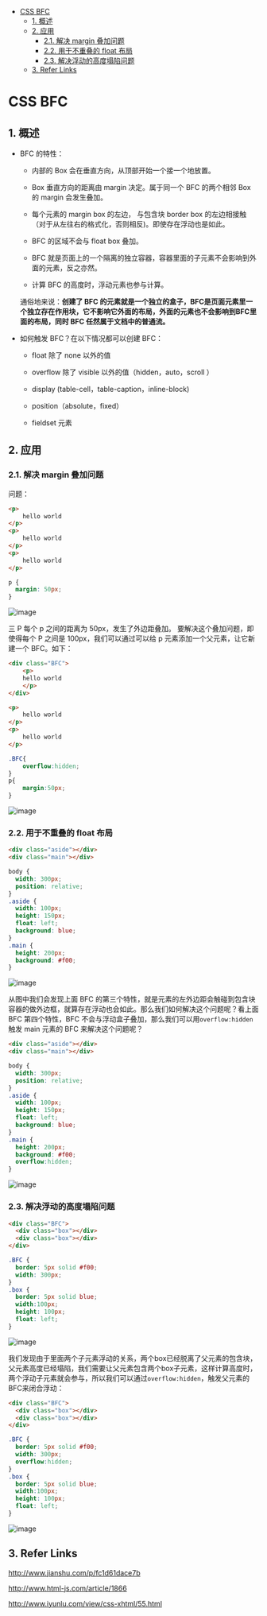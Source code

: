 - [CSS BFC](#css-bfc)
  - [1. 概述](#1-%E6%A6%82%E8%BF%B0)
  - [2. 应用](#2-%E5%BA%94%E7%94%A8)
    - [2.1. 解决 margin 叠加问题](#21-%E8%A7%A3%E5%86%B3-margin-%E5%8F%A0%E5%8A%A0%E9%97%AE%E9%A2%98)
    - [2.2. 用于不重叠的 float 布局](#22-%E7%94%A8%E4%BA%8E%E4%B8%8D%E9%87%8D%E5%8F%A0%E7%9A%84-float-%E5%B8%83%E5%B1%80)
    - [2.3. 解决浮动的高度塌陷问题](#23-%E8%A7%A3%E5%86%B3%E6%B5%AE%E5%8A%A8%E7%9A%84%E9%AB%98%E5%BA%A6%E5%A1%8C%E9%99%B7%E9%97%AE%E9%A2%98)
  - [3. Refer Links](#3-refer-links)

# CSS BFC

## 1. 概述

- BFC 的特性：

  - 内部的 Box 会在垂直方向，从顶部开始一个接一个地放置。

  - Box 垂直方向的距离由 margin 决定。属于同一个 BFC 的两个相邻 Box 的 margin 会发生叠加。

  - 每个元素的 margin box 的左边， 与包含块 border box 的左边相接触（对于从左往右的格式化，否则相反)。即使存在浮动也是如此。

  - BFC 的区域不会与 float box 叠加。

  - BFC 就是页面上的一个隔离的独立容器，容器里面的子元素不会影响到外面的元素，反之亦然。

  - 计算 BFC 的高度时，浮动元素也参与计算。

  通俗地来说：**创建了 BFC 的元素就是一个独立的盒子，BFC是页面元素里一个独立存在作用块，它不影响它外面的布局，外面的元素也不会影响到BFC里面的布局，同时 BFC 任然属于文档中的普通流。**

- 如何触发 BFC？在以下情况都可以创建 BFC：

  - float 除了 none 以外的值

  - overflow 除了 visible 以外的值（hidden，auto，scroll ）

  - display (table-cell，table-caption，inline-block)

  - position（absolute，fixed）

  - fieldset 元素

## 2. 应用

### 2.1. 解决 margin 叠加问题

问题：
```html
<p>
    hello world
</p>
<p>
    hello world
</p>
<p>
    hello world
</p>
```
```css
p {
  margin: 50px;
}
```
![image](http://img.cdn.firejq.com/jpg/2017/11/5/8e4c84929f07cc35913db875539c2197.jpg)

三 P 每个 p 之间的距离为 50px，发生了外边距叠加。 要解决这个叠加问题，即使得每个 P 之间是 100px，我们可以通过可以给 p 元素添加一个父元素，让它新建一个 BFC。如下：
```html
<div class="BFC">
    <p>
    hello world
    </p>
</div>

<p>
    hello world
</p>
<p>
    hello world
</p>
```

```css
.BFC{
    overflow:hidden;
}
p{
    margin:50px;
}
```

![image](http://img.cdn.firejq.com/jpg/2017/11/5/1c7077e778f4425aaec36904f39c9765.jpg)

### 2.2. 用于不重叠的 float 布局

```html
<div class="aside"></div>
<div class="main"></div>
```

```css
body {
  width: 300px;
  position: relative;
}
.aside {
  width: 100px;
  height: 150px;
  float: left;
  background: blue;
}
.main {
  height: 200px;
  background: #f00;
}
```

![image](http://img.cdn.firejq.com/jpg/2017/11/5/7fb3fdae15b132ff3e8d568d1d3ce652.jpg)

从图中我们会发现上面 BFC 的第三个特性，就是元素的左外边距会触碰到包含块容器的做外边框，就算存在浮动也会如此。那么我们如何解决这个问题呢？看上面 BFC 第四个特性，BFC 不会与浮动盒子叠加，那么我们可以用`overflow:hidden`触发 main 元素的 BFC 来解决这个问题呢？

```html
<div class="aside"></div>
<div class="main"></div>
```

```css
body {
  width: 300px;
  position: relative;
}
.aside {
  width: 100px;
  height: 150px;
  float: left;
  background: blue;
}
.main {
  height: 200px;
  background: #f00;
  overflow:hidden;
}
```

![image](http://img.cdn.firejq.com/jpg/2017/11/5/e3ac09dc897ae4a6850e884a2f1a3f60.jpg)

### 2.3. 解决浮动的高度塌陷问题

```html
<div class="BFC">
  <div class="box"></div>
  <div class="box"></div>
</div>
```

```css
.BFC {
  border: 5px solid #f00;
  width: 300px;
}
.box {
  border: 5px solid blue;
  width:100px;
  height: 100px;
  float: left;
}
```

![image](http://img.cdn.firejq.com/jpg/2017/11/5/ca0b3f7d6fdbb38010effa855433bd58.jpg)

我们发现由于里面两个子元素浮动的关系，两个box已经脱离了父元素的包含块，父元素高度已经塌陷，我们需要让父元素包含两个box子元素，这样计算高度时，两个浮动子元素就会参与，所以我们可以通过`overflow:hidden`，触发父元素的BFC来闭合浮动：

```html
<div class="BFC">
  <div class="box"></div>
  <div class="box"></div>
</div>
```

```css
.BFC {
  border: 5px solid #f00;
  width: 300px;
  overflow:hidden;
}
.box {
  border: 5px solid blue;
  width:100px;
  height: 100px;
  float: left;
}
```

![image](http://img.cdn.firejq.com/jpg/2017/11/5/bad7e40b5ccf4cdbce66e96a711ce4e4.jpg)

## 3. Refer Links

http://www.jianshu.com/p/fc1d61dace7b

http://www.html-js.com/article/1866

http://www.iyunlu.com/view/css-xhtml/55.html